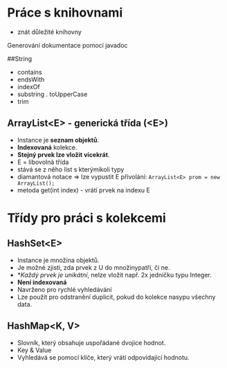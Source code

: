 # Práce s knihovnami
- znát důležité knihovny

Generování dokumentace pomocí javadoc

##String
- contains
- endsWith
- indexOf
- substring
. toUpperCase
- trim

## ArrayList\<E\> - generická třída (\<E\>)
- Instance je **seznam objektů**.
- **Indexovaná** kolekce.
- **Stejný prvek lze vložit vícekrát**.
- E = libovolná třída
- stává se z něho list s kterýmikoli typy
- diamantová notace => lze vypustit E přivolání: `ArrayList<E> prom = new ArrayList();`
- metoda get(int index) - vrátí prvek na indexu E

# Třídy pro práci s kolekcemi
## HashSet\<E\>
- Instance je množina objektů.
- Je možné zjisti, zda prvek z U do množinypatří, či ne.
- **Každý prvek  je unikátní*, nelze vložit např. 2x jedničku typu Integer.  
- **Není indexovaná**
- Navrženo pro rychlé vyhledávání
- Lze použít pro odstranění duplicit, pokud do kolekce nasypu všechny data.

## HashMap\<K, V\>
- Slovník, který obsahuje uspořádané dvojice hodnot.
- Key & Value
- Vyhledává se pomocí klíče, který vrátí odpovídající hodnotu.
